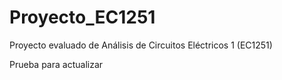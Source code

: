 # Proyecto_EC1251
Proyecto evaluado de Análisis de Circuitos Eléctricos 1 (EC1251)

Prueba para actualizar
